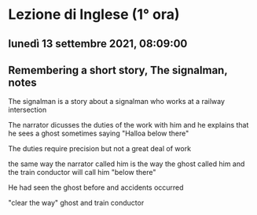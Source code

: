 # Lezione di Inglese (1° ora)

## lunedì 13 settembre 2021, 08:09:00

## Remembering a short story, The signalman, notes

The signalman is a story about a signalman who works at a railway intersection

The narrator dicusses the duties of the work with him and he explains that he sees a ghost sometimes saying "Halloa below there"

The duties require precision but not a great  deal of work

the same way the narrator called him is the way the ghost called him and the train conductor will call him "below there"

He had seen the ghost before and accidents occurred

"clear the way" ghost and train conductor
<!--stackedit_data:
eyJoaXN0b3J5IjpbMTg4MjQ3OTY0MF19
-->